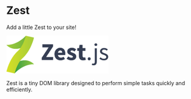 # Zest #
Add a little Zest to your site!

<img src="https://raw.githubusercontent.com/ItsJonQ/zest/master/images/zest-logo-long.png" height="100">

Zest is a tiny DOM library designed to perform simple tasks quickly and efficiently.
